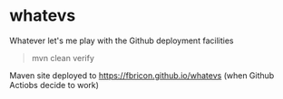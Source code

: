 # whatevs
Whatever let's me play with the Github deployment facilities

> mvn clean verify

Maven site deployed to https://fbricon.github.io/whatevs (when Github Actiobs decide to work)
